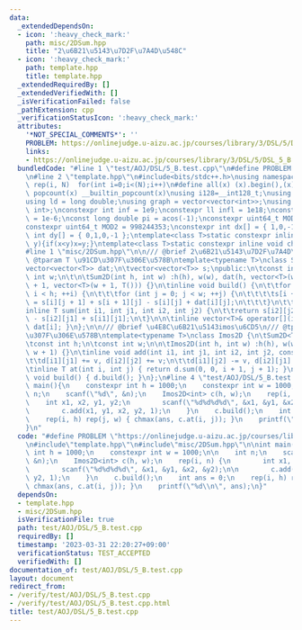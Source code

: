 ```yaml
---
data:
  _extendedDependsOn:
  - icon: ':heavy_check_mark:'
    path: misc/2DSum.hpp
    title: "2\u6B21\u5143\u7D2F\u7A4D\u548C"
  - icon: ':heavy_check_mark:'
    path: template.hpp
    title: template.hpp
  _extendedRequiredBy: []
  _extendedVerifiedWith: []
  _isVerificationFailed: false
  _pathExtension: cpp
  _verificationStatusIcon: ':heavy_check_mark:'
  attributes:
    '*NOT_SPECIAL_COMMENTS*': ''
    PROBLEM: https://onlinejudge.u-aizu.ac.jp/courses/library/3/DSL/5/DSL_5_B
    links:
    - https://onlinejudge.u-aizu.ac.jp/courses/library/3/DSL/5/DSL_5_B
  bundledCode: "#line 1 \"test/AOJ/DSL/5_B.test.cpp\"\n#define PROBLEM \"https://onlinejudge.u-aizu.ac.jp/courses/library/3/DSL/5/DSL_5_B\"\
    \n#line 2 \"template.hpp\"\n#include<bits/stdc++.h>\nusing namespace std;\n#define\
    \ rep(i, N)  for(int i=0;i<(N);i++)\n#define all(x) (x).begin(),(x).end()\n#define\
    \ popcount(x) __builtin_popcount(x)\nusing i128=__int128_t;\nusing ll = long long;\n\
    using ld = long double;\nusing graph = vector<vector<int>>;\nusing P = pair<int,\
    \ int>;\nconstexpr int inf = 1e9;\nconstexpr ll infl = 1e18;\nconstexpr ld eps\
    \ = 1e-6;\nconst long double pi = acos(-1);\nconstexpr uint64_t MOD = 1e9 + 7;\n\
    constexpr uint64_t MOD2 = 998244353;\nconstexpr int dx[] = { 1,0,-1,0 };\nconstexpr\
    \ int dy[] = { 0,1,0,-1 };\ntemplate<class T>static constexpr inline void chmax(T&x,T\
    \ y){if(x<y)x=y;}\ntemplate<class T>static constexpr inline void chmin(T&x,T y){if(x>y)x=y;}\n\
    #line 1 \"misc/2DSum.hpp\"\n\n/// @brief 2\u6B21\u5143\u7D2F\u7A4D\u548C\n///\
    \ @tparam T \u91CD\u307F\u306E\u578B\ntemplate<typename T>\nclass Sum2D {\n\t\
    vector<vector<T>> dat;\n\tvector<vector<T>> s;\npublic:\n\tconst int h;\n\tconst\
    \ int w;\n\t\n\tSum2D(int h, int w) :h(h), w(w), dat(h, vector<T>(w, T())), s(h\
    \ + 1, vector<T>(w + 1, T())) {}\n\tinline void build() {\n\t\tfor (int i = 0;\
    \ i < h; ++i) {\n\t\t\tfor (int j = 0; j < w; ++j) {\n\t\t\t\ts[i + 1][j + 1]\
    \ = s[i][j + 1] + s[i + 1][j] - s[i][j] + dat[i][j];\n\t\t\t}\n\t\t}\n\t}\n\t\
    inline T sum(int i1, int j1, int i2, int j2) {\n\t\treturn s[i2][j2] - s[i1][j2]\
    \ - s[i2][j1] + s[i1][j1];\n\t}\n\n\tinline vector<T>& operator[](int i) { return\
    \ dat[i]; }\n};\n\n/// @brief \u4E8C\u6B21\u5143imos\u6CD5\n/// @tparam T \u91CD\
    \u307F\u306E\u578B\ntemplate<typename T>\nclass Imos2D {\n\tSum2D<T> d;\npublic:\n\
    \tconst int h;\n\tconst int w;\n\n\tImos2D(int h, int w) :h(h), w(w), d(h + 1,\
    \ w + 1) {}\n\tinline void add(int i1, int j1, int i2, int j2, const T& v) {\n\
    \t\td[i1][j1] += v, d[i2][j2] += v;\n\t\td[i1][j2] -= v, d[i2][j1] -= v;\n\t}\n\
    \tinline T at(int i, int j) { return d.sum(0, 0, i + 1, j + 1); }\n\n\tinline\
    \ void build() { d.build(); }\n};\n#line 4 \"test/AOJ/DSL/5_B.test.cpp\"\n\nint\
    \ main(){\n    constexpr int h = 1000;\n    constexpr int w = 1000;\n\n    int\
    \ n;\n    scanf(\"%d\", &n);\n    Imos2D<int> c(h, w);\n    rep(i, n) {\n    \
    \    int x1, x2, y1, y2;\n        scanf(\"%d%d%d%d\", &x1, &y1, &x2, &y2);\n\n\
    \        c.add(x1, y1, x2, y2, 1);\n    }\n    c.build();\n    int ans = 0;\n\
    \    rep(i, h) rep(j, w) { chmax(ans, c.at(i, j)); }\n    printf(\"%d\\n\", ans);\n\
    }\n"
  code: "#define PROBLEM \"https://onlinejudge.u-aizu.ac.jp/courses/library/3/DSL/5/DSL_5_B\"\
    \n#include\"template.hpp\"\n#include\"misc/2DSum.hpp\"\n\nint main(){\n    constexpr\
    \ int h = 1000;\n    constexpr int w = 1000;\n\n    int n;\n    scanf(\"%d\",\
    \ &n);\n    Imos2D<int> c(h, w);\n    rep(i, n) {\n        int x1, x2, y1, y2;\n\
    \        scanf(\"%d%d%d%d\", &x1, &y1, &x2, &y2);\n\n        c.add(x1, y1, x2,\
    \ y2, 1);\n    }\n    c.build();\n    int ans = 0;\n    rep(i, h) rep(j, w) {\
    \ chmax(ans, c.at(i, j)); }\n    printf(\"%d\\n\", ans);\n}"
  dependsOn:
  - template.hpp
  - misc/2DSum.hpp
  isVerificationFile: true
  path: test/AOJ/DSL/5_B.test.cpp
  requiredBy: []
  timestamp: '2023-03-31 22:20:27+09:00'
  verificationStatus: TEST_ACCEPTED
  verifiedWith: []
documentation_of: test/AOJ/DSL/5_B.test.cpp
layout: document
redirect_from:
- /verify/test/AOJ/DSL/5_B.test.cpp
- /verify/test/AOJ/DSL/5_B.test.cpp.html
title: test/AOJ/DSL/5_B.test.cpp
---
```


